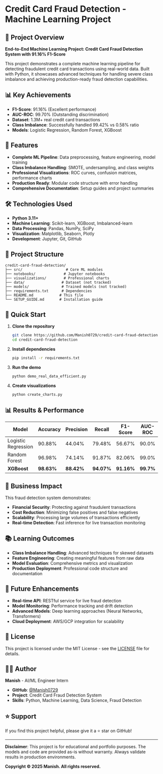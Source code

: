 # Credit Card Fraud Detection - Machine Learning Project

## 🎯 Project Overview
**End-to-End Machine Learning Project: Credit Card Fraud Detection System with 91.16% F1-Score**

This project demonstrates a complete machine learning pipeline for detecting fraudulent credit card transactions using real-world data. Built with Python, it showcases advanced techniques for handling severe class imbalance and achieving production-ready fraud detection capabilities.

## 📊 Key Achievements
- **F1-Score**: 91.16% (Excellent performance)
- **AUC-ROC**: 99.70% (Outstanding discrimination)
- **Dataset**: 1.3M+ real credit card transactions
- **Class Imbalance**: Successfully handled 99.42% vs 0.58% ratio
- **Models**: Logistic Regression, Random Forest, XGBoost

## 🚀 Features
- **Complete ML Pipeline**: Data preprocessing, feature engineering, model training
- **Class Imbalance Handling**: SMOTE, undersampling, and class weights
- **Professional Visualizations**: ROC curves, confusion matrices, performance charts
- **Production Ready**: Modular code structure with error handling
- **Comprehensive Documentation**: Setup guides and project summaries

## 🛠️ Technologies Used
- **Python 3.11+**
- **Machine Learning**: Scikit-learn, XGBoost, Imbalanced-learn
- **Data Processing**: Pandas, NumPy, SciPy
- **Visualization**: Matplotlib, Seaborn, Plotly
- **Development**: Jupyter, Git, GitHub

## 📁 Project Structure
```
credit-card-fraud-detection/
├── src/                    # Core ML modules
├── notebooks/             # Jupyter notebooks
├── visualizations/        # Professional charts
├── data/                 # Dataset (not tracked)
├── models/               # Trained models (not tracked)
├── requirements.txt      # Dependencies
├── README.md            # This file
└── SETUP_GUIDE.md       # Installation guide
```

## 🚀 Quick Start
1. **Clone the repository**
   ```bash
   git clone https://github.com/Manish0729/credit-card-fraud-detection.git
   cd credit-card-fraud-detection
   ```

2. **Install dependencies**
   ```bash
   pip install -r requirements.txt
   ```

3. **Run the demo**
   ```bash
   python demo_real_data_efficient.py
   ```

4. **Create visualizations**
   ```bash
   python create_charts.py
   ```

## 📊 Results & Performance
| Model | Accuracy | Precision | Recall | F1-Score | AUC-ROC |
|-------|----------|-----------|--------|----------|---------|
| Logistic Regression | 90.88% | 44.04% | 79.48% | 56.67% | 90.0% |
| Random Forest | 96.98% | 74.14% | 91.87% | 82.06% | 99.0% |
| **XGBoost** | **98.63%** | **88.42%** | **94.07%** | **91.16%** | **99.7%** |

## 🎯 Business Impact
This fraud detection system demonstrates:
- **Financial Security**: Protecting against fraudulent transactions
- **Cost Reduction**: Minimizing false positives and false negatives
- **Scalability**: Processing large volumes of transactions efficiently
- **Real-time Detection**: Fast inference for live transaction monitoring

## 📚 Learning Outcomes
- **Class Imbalance Handling**: Advanced techniques for skewed datasets
- **Feature Engineering**: Creating meaningful features from raw data
- **Model Evaluation**: Comprehensive metrics and visualization
- **Production Deployment**: Professional code structure and documentation

## 🔮 Future Enhancements
- **Real-time API**: RESTful service for live fraud detection
- **Model Monitoring**: Performance tracking and drift detection
- **Advanced Models**: Deep learning approaches (Neural Networks, Transformers)
- **Cloud Deployment**: AWS/GCP integration for scalability

## 📄 License
This project is licensed under the MIT License - see the [LICENSE](LICENSE) file for details.

## 👨‍💻 Author
**Manish** - AI/ML Engineer Intern
- **GitHub**: [@Manish0729](https://github.com/Manish0729)
- **Project**: Credit Card Fraud Detection System
- **Skills**: Python, Machine Learning, Data Science, Fraud Detection

## ⭐ Support
If you find this project helpful, please give it a ⭐ star on GitHub!

---

**Disclaimer**: This project is for educational and portfolio purposes. The models and code are provided as-is without warranty. Always validate results in production environments.

**Copyright © 2025 Manish. All rights reserved.** 